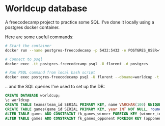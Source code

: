 # Worldcup database

A freecodecamp project to practice some SQL.
I've done it locally using a postgres docker container.

Here are some useful commands:

````bash
# Start the container
docker run --name postgres-freecodecamp -p 5432:5432 -e POSTGRES_USER=florent -e POSTGRES_PASSWORD=mysecretpassword -d postgres:16-alpine

# Connect to psql
docker exec -it postgres-freecodecamp psql -U florent -d postgres

# Run PSQL command from local bash script 
docker exec postgres-freecodecamp psql -U florent --dbname=worldcup -t --no-align -c "INSERT INTO teams(name) VALUES('France');"
````

.. and the SQL queries I've used to set up the DB:

````sql
CREATE DATABASE worldcup;
\c worldcup
CREATE TABLE teams(team_id SERIAL PRIMARY KEY, name VARCHAR(100) UNIQUE NOT NULL);
CREATE TABLE games(game_id SERIAL PRIMARY KEY, year INT NOT NULL, round VARCHAR(100) NOT NULL, winner_id INT NOT NULL, opponent_id INT NOT NULL, winner_goals INT NOT NULL, opponent_goals INT NOT NULL);
ALTER TABLE games ADD CONSTRAINT fk_games_winner FOREIGN KEY (winner_id) REFERENCES teams(team_id);
ALTER TABLE games ADD CONSTRAINT fk_games_opponent FOREIGN KEY (opponent_id) REFERENCES teams(team_id);
````